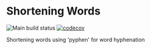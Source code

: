 # Shortening Words

![Main build status](https://github.com/Tomohare/shortening_words/actions/workflows/shortening-actions.yml/badge.svg?branch=main)
[![codecov](https://codecov.io/gh/Tomohare/shortening_words/branch/master/graph/badge.svg)](https://codecov.io/gh/Tomohare/shortening_words)

Shortening words using 'pyphen' for word hyphenation
